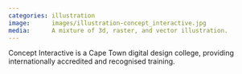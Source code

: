 ```yaml
---
categories: illustration
image:      images/illustration-concept_interactive.jpg
media:      A mixture of 3d, raster, and vector illustration.
---
```

Concept Interactive is a Cape Town digital design college, providing 
internationally accredited and recognised training. 
